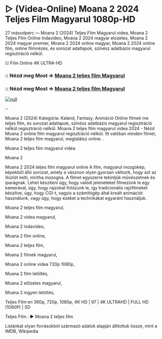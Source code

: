 # ▷ (Videa-Online) Moana 2 2024 Teljes Film Magyarul 1080p-HD


27 másodperc — Moana 2 (2024) Teljes Film Magyarul videa, Moana 2 Teljes Film Online Indavideo, Moana 2 2024 magyar elozetes, Moana 2 2024 magyar premier, Moana 2 2024 online magyar, Moana 2 2024 online film, online filmnézés, és sorozat adatlapok, színész adatbázis magyarul regisztráció nélkül.

☑ Film Online 4K ULTRA-HD

### :: Nézd meg Most => [Moana 2 teljes film Magyarul](https://t.co/lIuTbfix1j)

### :: Nézd meg Most => [Moana 2 teljes film Magyarul](https://t.co/lIuTbfix1j)

[![null](https://static.wixstatic.com/media/855a25_043b5abeb4ae4d35ac003198e7fe56ed~mv2.gif)](https://t.co/lIuTbfix1j)

:-

Moana 2 (2024) Kategória: Kaland, Fantasy, Animáció Online filmek me teljes film, és sorozat adatlapok, színész adatbázis magyarul regisztráció nélkül.regisztráció nélkül. Moana 2 teljes film magyarul videa 2024 - Nézd Moana 2 online film magyarul regisztráció nélkül. Itt valóban minden filmet, Moana 2 teljes film magyarul, megtalálsz online.
.

Moana 2 teljes film magyarul videa

Moana 2

Moana 2 2024 teljes film magyarul online A film, magyarul mozgókép, képekből álló sorozat, amely a vásznon olyan gyorsan változik, hogy azt az illúziót kelti, mintha mozogna. A filmet egyszerre tekintjük művészetnek és iparágnak. Lehet készíteni úgy, hogy valódi jeleneteket filmezünk le egy kamerával, úgy, hogy rajzokat fotózunk le, így tradicionális rajzfilmeket készítve, úgy, hogy CGI-t, vagyis a számítógép által kreált animációt használunk, vagy úgy, hogy ezeket a technikákat egyaránt használjuk.

Moana 2 teljes film magyarul,

Moana 2 videa magyarul,

Moana 2 indavideo,

Moana 2 film online,

Moana 2 teljes film,

Moana 2 filmek magyarul,

Moana 2 online videa 720p 1080p,

Moana 2 film letöltés,

Moana 2 előzetes magyarul,

Moana 2 ingyen letöltés,

Teljes Film en 360p, 720p, 1080p, 4K HD | 97 | 4K ULTRAHD | FULL HD (1080P) | SD

Teljes Film : ► Moana 2 teljes film

Listánkat olyan forrásokból származó adatok alapján állítottuk össze, mint a IMDB, Wikipedia
